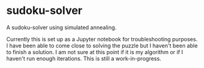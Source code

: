 # sudoku-solver
A sudoku-solver using simulated annealing.  

Currently this is set up as a Jupyter notebook for troubleshooting purposes.  I have been able to come close to solving the puzzle but I haven't been able to finish a solution.  I am not sure at this point if it is my algorithm or if I haven't run enough iterations.  This is still a work-in-progress.
